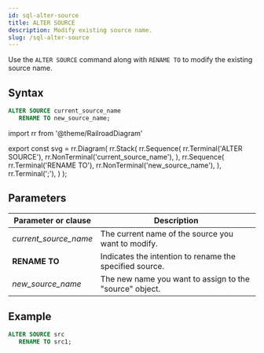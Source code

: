 ```yaml
---
id: sql-alter-source
title: ALTER SOURCE
description: Modify existing source name.
slug: /sql-alter-source
---
```


Use the `ALTER SOURCE` command along with `RENAME TO` to modify the existing source name.

## Syntax

```sql
ALTER SOURCE current_source_name
   RENAME TO new_source_name;
```


import rr from '@theme/RailroadDiagram'

export const svg = rr.Diagram(
    rr.Stack(
        rr.Sequence(
            rr.Terminal('ALTER SOURCE'),
            rr.NonTerminal('current_source_name'),
        ),
        rr.Sequence(
            rr.Terminal('RENAME TO'),
            rr.NonTerminal('new_source_name'),
        ),
        rr.Terminal(';'),
    )
);

<drawer SVG={svg} />



## Parameters

|Parameter or clause        | Description           |
|---------------------------|-----------------------|
|*current_source_name*               |The current name of the source you want to modify.|
|**RENAME TO**  |Indicates the intention to rename the specified source.|
|*new_source_name*      |The new name you want to assign to the "source" object.|


## Example

```sql
ALTER SOURCE src 
   RENAME TO src1;
```